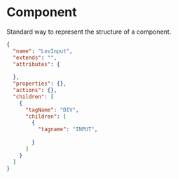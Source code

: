 # Component

Standard way to represent the structure of a component.

```json
{
  "name": "LovInput",
  "extends": "",
  "attributes": {
  
  },
  "properties": {},
  "actions": {},
  "children": [
    {
      "tagName": "DIV",
      "children": [
        {
          "tagname": "INPUT",
          
        }
      ]
    }
  ]
}
```
